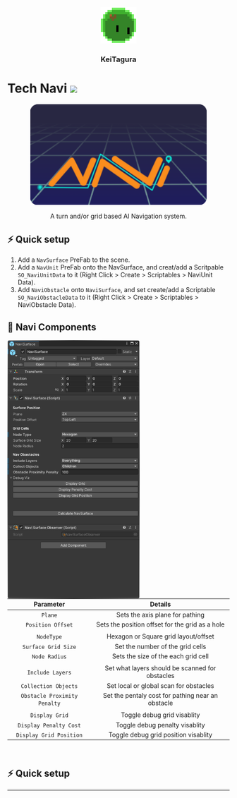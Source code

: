<div id="header" align="center">
  <img src="https://github.com/KeiTagura/Navi_Tech/blob/main/Art/MonSli.gif" width="82"/>
  <h3 align="center">KeiTagura</h3>
</div>

<h1>
  Tech Navi
  <img src="https://media.giphy.com/media/hvRJCLFzcasrR4ia7z/giphy.gif" width="30px"/>
</h1>



<div align="center">
  <img src="https://github.com/KeiTagura/Navi_Tech/blob/main/Art/Navi.png" width="400" />
</div>

<p align="center">
  A turn and/or grid based AI Navigation system.
</p>


## ⚡ Quick setup

1. Add a `NavSurface` PreFab to the scene.
2. Add a `NavUnit` PreFab onto the NavSurface, and creat/add a Scritpable `SO_NaviUnitData` to it (Right Click > Create > Scriptables > NaviUnit Data).
3. Add `NaviObstacle` onto `NaviSurface`, and set create/add a Scriptable `SO_NaviObstacleData` to it (Right Click > Create > Scriptables > NaviObstacle Data).



## 🔧 Navi Components

<div align="center">
  <img align="left" src="https://github.com/KeiTagura/Navi_Tech/blob/main/Inspector_NaviSurface.png" width="300" />

<div align="left">

|         Parameter          |                    Details                      |
| :------------------------: | :---------------------------------------------: |
|          `Plane`           |         Sets the axis plane for pathing         |
|     `Position Offset`      |Sets the position offset for the grid as a hole  |
|                            |                                                 |
|        `NodeType`          |    Hexagon or Square grid layout/offset         |
|    `Surface Grid Size`     |       Set the number of the grid cells          |
|       `Node Radius`        |     Sets the size of the each grid cell         |
|                            |                                                 |
|      `Include Layers`      |Set what layers should be scanned for obstacles  |
|    `Collection Objects`    |     Set local or global scan for obstacles      |
|`Obstacle Proximity Penalty`|Set the pentaly cost for pathing near an obstacle|
|                            |                                                 |
|      `Display Grid`        |          Toggle debug grid visablity            |
|  `Display Penalty Cost`    |         Toggle debug penalty visablity          |
|  `Display Grid Position`   |      Toggle debug grid position visablity       |


</div>
</div>

</br>

## ⚡ Quick setup
***
